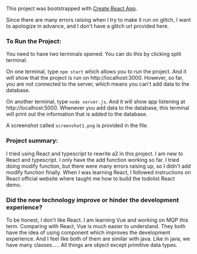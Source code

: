 This project was bootstrapped with [Create React App](https://github.com/facebook/create-react-app).

Since there are many errors raising when I try to make it run on glitch, I want to apologize in advance, and I don't have a glitch url provided here.

### To Run the Project:
  You need to have two terminals opened. You can do this by clicking split terminal.

  On one terminal, type  `npm start` which allows you to run the project. And it will show that the project is run on http://localhost:3000. However, so far, you are not connected to the server, which means you can't add data to the database. 

  On another terminal, type `node server.js`. And it will show app listening at http://localhost:5000.
  Whenever you add data to the database, this terminal will print out the information that is added to the database.

  A screenshot called `screenshot1.png` is provided in the file.

### Project summary:
  I tried using React and typescript to rewrite a2 in this project. I am new to React and typescript. I only have the add function working so far. I tried doing modify function, but there were many errors raising up, so I didn't add modify function finally. When I was learning React, I followed instructions on React official website where taught me how to build the todolist React demo.

### Did the new technology improve or hinder the development experience?
  To be honest, I don't like React. I am learning Vue and working on MQP this term. Comparing with React, Vue is much easier to understand. They both have the idea of using component which improves the development experience. And I feel like both of them are similar with java. Like in java, we have many classes..... All things are object except primitive data types. 





